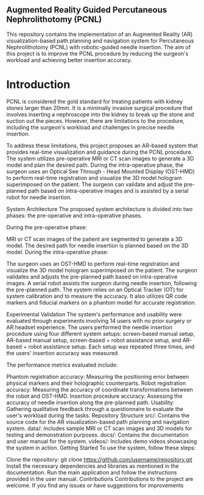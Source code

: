 ## Augmented Reality Guided Percutaneous Nephrolithotomy (PCNL)
This repository contains the implementation of an Augmented Reality (AR) visualization-based path planning and navigation system for Percutaneous Nephrolithotomy (PCNL) with robotic-guided needle insertion. The aim of this project is to improve the PCNL procedure by reducing the surgeon's workload and achieving better insertion accuracy.

# Introduction
PCNL is considered the gold standard for treating patients with kidney stones larger than 20mm. It is a minimally invasive surgical procedure that involves inserting a nephroscope into the kidney to break up the stone and suction out the pieces. However, there are limitations to the procedure, including the surgeon's workload and challenges in precise needle insertion.

To address these limitations, this project proposes an AR-based system that provides real-time visualization and guidance during the PCNL procedure. The system utilizes pre-operative MRI or CT scan images to generate a 3D model and plan the desired path. During the intra-operative phase, the surgeon uses an Optical See Through - Head Mounted Display (OST-HMD) to perform real-time registration and visualize the 3D model hologram superimposed on the patient. The surgeon can validate and adjust the pre-planned path based on intra-operative images and is assisted by a serial robot for needle insertion.

System Architecture
The proposed system architecture is divided into two phases: the pre-operative and intra-operative phases.

During the pre-operative phase:

MRI or CT scan images of the patient are segmented to generate a 3D model.
The desired path for needle insertion is planned based on the 3D model.
During the intra-operative phase:

The surgeon uses an OST-HMD to perform real-time registration and visualize the 3D model hologram superimposed on the patient.
The surgeon validates and adjusts the pre-planned path based on intra-operative images.
A serial robot assists the surgeon during needle insertion, following the pre-planned path.
The system relies on an Optical Tracker (OT) for system calibration and to measure the accuracy. It also utilizes QR code markers and fiducial markers on a phantom model for accurate registration.

Experimental Validation
The system's performance and usability were evaluated through experiments involving 14 users with no prior surgery or AR headset experience. The users performed the needle insertion procedure using four different system setups: screen-based manual setup, AR-based manual setup, screen-based + robot assistance setup, and AR-based + robot assistance setup. Each setup was repeated three times, and the users' insertion accuracy was measured.

The performance metrics evaluated include:

Phantom registration accuracy: Measuring the positioning error between physical markers and their holographic counterparts.
Robot registration accuracy: Measuring the accuracy of coordinate transformations between the robot and OST-HMD.
Insertion procedure accuracy: Assessing the accuracy of needle insertion along the pre-planned path.
Usability: Gathering qualitative feedback through a questionnaire to evaluate the user's workload during the tasks.
Repository Structure
src/: Contains the source code for the AR visualization-based path planning and navigation system.
data/: Includes sample MRI or CT scan images and 3D models for testing and demonstration purposes.
docs/: Contains the documentation and user manual for the system.
videos/: Includes demo videos showcasing the system in action.
Getting Started
To use the system, follow these steps:

Clone the repository: git clone https://github.com/username/repository.git
Install the necessary dependencies and libraries as mentioned in the documentation.
Run the main application and follow the instructions provided in the user manual.
Contributions
Contributions to the project are welcome. If you find any issues or have suggestions for improvements

